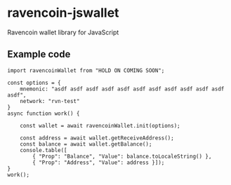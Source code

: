 # ravencoin-jswallet
Ravencoin wallet library for JavaScript



## Example code

```
import ravencoinWallet from "HOLD ON COMING SOON";

const options = {
    mnemonic: "asdf asdf asdf asdf asdf asdf asdf asdf asdf asdf asdf asdf",
    network: "rvn-test"
}
async function work() {

    const wallet = await ravencoinWallet.init(options);

    const address = await wallet.getReceiveAddress();
    const balance = await wallet.getBalance();
    console.table([
        { "Prop": "Balance", "Value": balance.toLocaleString() },
        { "Prop": "Address", "Value": address }]);
}
work(); 


``` 
